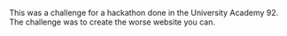 This was a challenge for a hackathon done in the University Academy 92. The challenge was to create the worse website you can.

